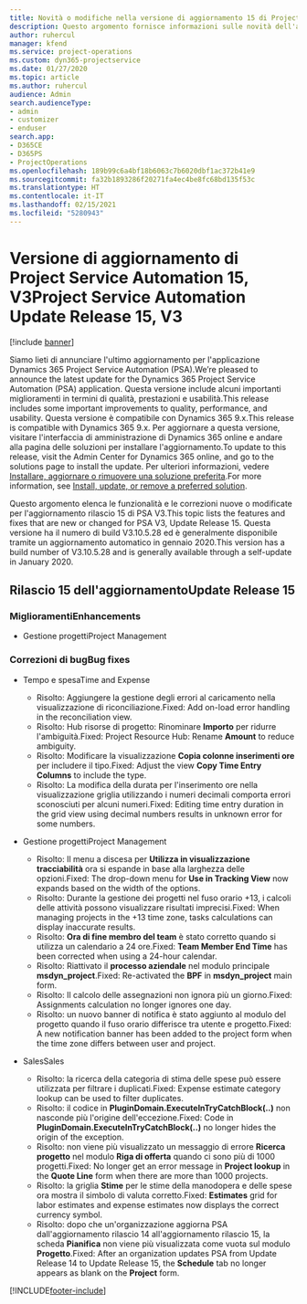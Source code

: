 ```yaml
---
title: Novità o modifiche nella versione di aggiornamento 15 di Project Service Automation V3
description: Questo argomento fornisce informazioni sulle novità dell'aggiornamento rilascio 15 di Project Service Automation V3.
author: ruhercul
manager: kfend
ms.service: project-operations
ms.custom: dyn365-projectservice
ms.date: 01/27/2020
ms.topic: article
ms.author: ruhercul
audience: Admin
search.audienceType:
- admin
- customizer
- enduser
search.app:
- D365CE
- D365PS
- ProjectOperations
ms.openlocfilehash: 189b99c6a4bf18b6063c7b6020dbf1ac372b41e9
ms.sourcegitcommit: fa32b1893286f20271fa4ec4be8fc68bd135f53c
ms.translationtype: HT
ms.contentlocale: it-IT
ms.lasthandoff: 02/15/2021
ms.locfileid: "5280943"
---
```

# <a name="project-service-automation-update-release-15-v3"></a><span data-ttu-id="1ca3b-103">Versione di aggiornamento di Project Service Automation 15, V3</span><span class="sxs-lookup"><span data-stu-id="1ca3b-103">Project Service Automation Update Release 15, V3</span></span>

[!include [banner](../includes/psa-now-project-operations.md)]

<span data-ttu-id="1ca3b-104">Siamo lieti di annunciare l'ultimo aggiornamento per l'applicazione Dynamics 365 Project Service Automation (PSA).</span><span class="sxs-lookup"><span data-stu-id="1ca3b-104">We’re pleased to announce the latest update for the Dynamics 365 Project Service Automation (PSA) application.</span></span> <span data-ttu-id="1ca3b-105">Questa versione include alcuni importanti miglioramenti in termini di qualità, prestazioni e usabilità.</span><span class="sxs-lookup"><span data-stu-id="1ca3b-105">This release includes some important improvements to quality, performance, and usability.</span></span> <span data-ttu-id="1ca3b-106">Questa versione è compatibile con Dynamics 365 9.x.</span><span class="sxs-lookup"><span data-stu-id="1ca3b-106">This release is compatible with Dynamics 365 9.x.</span></span> <span data-ttu-id="1ca3b-107">Per aggiornare a questa versione, visitare l'interfaccia di amministrazione di Dynamics 365 online e andare alla pagina delle soluzioni per installare l'aggiornamento.</span><span class="sxs-lookup"><span data-stu-id="1ca3b-107">To update to this release, visit the Admin Center for Dynamics 365 online, and go to the solutions page to install the update.</span></span> <span data-ttu-id="1ca3b-108">Per ulteriori informazioni, vedere [Installare, aggiornare o rimuovere una soluzione preferita](https://docs.microsoft.com/power-platform/admin/install-remove-preferred-solution).</span><span class="sxs-lookup"><span data-stu-id="1ca3b-108">For more information, see [Install, update, or remove a preferred solution](https://docs.microsoft.com/power-platform/admin/install-remove-preferred-solution).</span></span>

<span data-ttu-id="1ca3b-109">Questo argomento elenca le funzionalità e le correzioni nuove o modificate per l'aggiornamento rilascio 15 di PSA V3.</span><span class="sxs-lookup"><span data-stu-id="1ca3b-109">This topic lists the features and fixes that are new or changed for PSA V3, Update Release 15.</span></span> <span data-ttu-id="1ca3b-110">Questa versione ha il numero di build V3.10.5.28 ed è generalmente disponibile tramite un aggiornamento automatico in gennaio 2020.</span><span class="sxs-lookup"><span data-stu-id="1ca3b-110">This version has a build number of V3.10.5.28 and is generally available through a self-update in January 2020.</span></span>

## <a name="update-release-15"></a><span data-ttu-id="1ca3b-111">Rilascio 15 dell'aggiornamento</span><span class="sxs-lookup"><span data-stu-id="1ca3b-111">Update Release 15</span></span> 

### <a name="enhancements"></a><span data-ttu-id="1ca3b-112">Miglioramenti</span><span class="sxs-lookup"><span data-stu-id="1ca3b-112">Enhancements</span></span>

- <span data-ttu-id="1ca3b-113">Gestione progetti</span><span class="sxs-lookup"><span data-stu-id="1ca3b-113">Project Management</span></span>

### <a name="bug-fixes"></a><span data-ttu-id="1ca3b-114">Correzioni di bug</span><span class="sxs-lookup"><span data-stu-id="1ca3b-114">Bug fixes</span></span>

- <span data-ttu-id="1ca3b-115">Tempo e spesa</span><span class="sxs-lookup"><span data-stu-id="1ca3b-115">Time and Expense</span></span>

  - <span data-ttu-id="1ca3b-116">Risolto: Aggiungere la gestione degli errori al caricamento nella visualizzazione di riconciliazione.</span><span class="sxs-lookup"><span data-stu-id="1ca3b-116">Fixed: Add on-load error handling in the reconciliation view.</span></span>
  - <span data-ttu-id="1ca3b-117">Risolto: Hub risorse di progetto: Rinominare **Importo** per ridurre l'ambiguità.</span><span class="sxs-lookup"><span data-stu-id="1ca3b-117">Fixed: Project Resource Hub: Rename **Amount** to reduce ambiguity.</span></span>
  - <span data-ttu-id="1ca3b-118">Risolto: Modificare la visualizzazione **Copia colonne inserimenti ore** per includere il tipo.</span><span class="sxs-lookup"><span data-stu-id="1ca3b-118">Fixed: Adjust the view **Copy Time Entry Columns** to include the type.</span></span>
  - <span data-ttu-id="1ca3b-119">Risolto: La modifica della durata per l'inserimento ore nella visualizzazione griglia utilizzando i numeri decimali comporta errori sconosciuti per alcuni numeri.</span><span class="sxs-lookup"><span data-stu-id="1ca3b-119">Fixed: Editing time entry duration in the grid view using decimal numbers results in unknown error for some numbers.</span></span>

- <span data-ttu-id="1ca3b-120">Gestione progetti</span><span class="sxs-lookup"><span data-stu-id="1ca3b-120">Project Management</span></span>

  - <span data-ttu-id="1ca3b-121">Risolto: Il menu a discesa per **Utilizza in visualizzazione tracciabilità** ora si espande in base alla larghezza delle opzioni.</span><span class="sxs-lookup"><span data-stu-id="1ca3b-121">Fixed: The drop-down menu for **Use in Tracking View** now expands based on the width of the options.</span></span>
  - <span data-ttu-id="1ca3b-122">Risolto: Durante la gestione dei progetti nel fuso orario +13, i calcoli delle attività possono visualizzare risultati imprecisi.</span><span class="sxs-lookup"><span data-stu-id="1ca3b-122">Fixed: When managing projects in the +13 time zone, tasks calculations can display inaccurate results.</span></span>
  - <span data-ttu-id="1ca3b-123">Risolto: **Ora di fine membro del team** è stato corretto quando si utilizza un calendario a 24 ore.</span><span class="sxs-lookup"><span data-stu-id="1ca3b-123">Fixed: **Team Member End Time** has been corrected when using a 24-hour calendar.</span></span>
  - <span data-ttu-id="1ca3b-124">Risolto: Riattivato il **processo aziendale** nel modulo principale **msdyn_project**.</span><span class="sxs-lookup"><span data-stu-id="1ca3b-124">Fixed: Re-activated the **BPF** in **msdyn_project** main form.</span></span>
  - <span data-ttu-id="1ca3b-125">Risolto: Il calcolo delle assegnazioni non ignora più un giorno.</span><span class="sxs-lookup"><span data-stu-id="1ca3b-125">Fixed: Assignments calculation no longer ignores one day.</span></span>
  - <span data-ttu-id="1ca3b-126">Risolto: un nuovo banner di notifica è stato aggiunto al modulo del progetto quando il fuso orario differisce tra utente e progetto.</span><span class="sxs-lookup"><span data-stu-id="1ca3b-126">Fixed: A new notification banner has been added to the project form when the time zone differs between user and project.</span></span>

- <span data-ttu-id="1ca3b-127">Sales</span><span class="sxs-lookup"><span data-stu-id="1ca3b-127">Sales</span></span>

  - <span data-ttu-id="1ca3b-128">Risolto: la ricerca della categoria di stima delle spese può essere utilizzata per filtrare i duplicati.</span><span class="sxs-lookup"><span data-stu-id="1ca3b-128">Fixed: Expense estimate category lookup can be used to filter duplicates.</span></span>
  - <span data-ttu-id="1ca3b-129">Risolto: il codice in **PluginDomain.ExecuteInTryCatchBlock(..)** non nasconde più l'origine dell'eccezione.</span><span class="sxs-lookup"><span data-stu-id="1ca3b-129">Fixed: Code in **PluginDomain.ExecuteInTryCatchBlock(..)** no longer hides the origin of the exception.</span></span>
  - <span data-ttu-id="1ca3b-130">Risolto: non viene più visualizzato un messaggio di errore **Ricerca progetto** nel modulo **Riga di offerta** quando ci sono più di 1000 progetti.</span><span class="sxs-lookup"><span data-stu-id="1ca3b-130">Fixed: No longer get an error message in **Project lookup** in the **Quote Line** form when there are more than 1000 projects.</span></span>
  - <span data-ttu-id="1ca3b-131">Risolto: la griglia **Stime** per le stime della manodopera e delle spese ora mostra il simbolo di valuta corretto.</span><span class="sxs-lookup"><span data-stu-id="1ca3b-131">Fixed: **Estimates** grid for labor estimates and expense estimates now displays the correct currency symbol.</span></span>
  - <span data-ttu-id="1ca3b-132">Risolto: dopo che un'organizzazione aggiorna PSA dall'aggiornamento rilascio 14 all'aggiornamento rilascio 15, la scheda **Pianifica** non viene più visualizzata come vuota sul modulo **Progetto**.</span><span class="sxs-lookup"><span data-stu-id="1ca3b-132">Fixed: After an organization updates PSA from Update Release 14 to Update Release 15, the **Schedule** tab no longer appears as blank on the **Project** form.</span></span>


[!INCLUDE[footer-include](../includes/footer-banner.md)]
